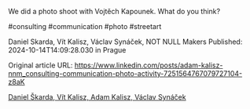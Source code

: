 We did a photo shoot with Vojtěch Kapounek. What do you think?


#consulting #communication #photo #streetart


Daniel Skarda, Vít Kalisz, Václav Synáček, NOT NULL Makers
Published: 2024-10-14T14:09:28.030 in Prague

Original article URL: https://www.linkedin.com/posts/adam-kalisz-nnm_consulting-communication-photo-activity-7251564767079727104-z8aK

[Daniel Škarda, Vít Kalisz, Adam Kalisz, Václav Synáček](./media/nnm-foto.jpg)